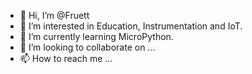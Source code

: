- 👋 Hi, I’m @Fruett
- 👀 I’m interested in Education, Instrumentation and IoT. 
- 🌱 I’m currently learning MicroPython.
- 💞️ I’m looking to collaborate on ...
- 📫 How to reach me ...

<!---
Fruett/Fruett is a ✨ special ✨ repository because its `README.md` (this file) appears on your GitHub profile.
You can click the Preview link to take a look at your changes.
--->
